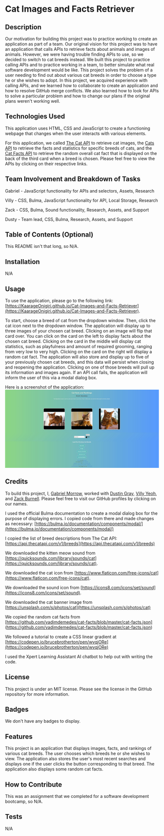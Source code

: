 # Cat Images and Facts Retriever

## Description

Our motivation for building this project was to practice working to create an application as part of a team.  Our original vision for this project was to have an application that calls APIs to retrieve facts about animals and images of animals.  However, we were having trouble finding APIs to use, so we decided to switch to cat breeds instead.  We built this project to practice calling APIs and to practice working in a team, to better simulate what real software development would be like.  This project solves the problem of a user needing to find out about various cat breeds in order to choose a type he or she wishes to adopt.  In this project, we acquired experience with calling APIs, and we learned how to collaborate to create an application and how to resolve GitHub merge conflicts.  We also learned how to look for APIs to solve a particular problem and how to change our plans if the original plans weren't working well.

## Technologies Used

This application uses HTML, CSS and JavaScript to create a functioning webpage that changes when the user interacts with various elements.  

For this application, we called [The Cat API](https://thecatapi.com/) to retrieve cat images, the [Cats API](https://api-ninjas.com/api/cats) to retrieve the facts and statistics for specific breeds of cats, and the [Cat Facts API](https://cat-fact.herokuapp.com/#/) to retrieve the random overall cat fact that is displayed on the back of the third card when a breed is chosen.  Please feel free to view the APIs by clicking on their respective links.

## Team Involvement and Breakdown of Tasks

Gabriel - JavaScript functionality for APIs and selectors, Assets, Research

Villy - CSS, Bulma, JavaScript functionality for API, Local Storage, Research

Zack - CSS, Bulma, Sound functionality, Research, Assets, and Support

Dusty - Team lead, CSS, Bulma, Research, Assets, and Support

## Table of Contents (Optional)

This README isn't that long, so N/A.

## Installation

N/A

## Usage

To use the application, please go to the following link: [https://KaarageOnigiri.github.io/Cat-Images-and-Facts-Retriever](https://KaarageOnigiri.github.io/Cat-Images-and-Facts-Retriever).  

To start, choose a breed of cat from the dropdown window.  Then, click the cat icon next to the dropdown window.  The application will display up to three images of your chosen cat breed.  Clicking on an image will flip that card over.  You can click on the card on the left to display facts about the chosen cat breed.  Clicking on the card in the middle will display cat statistics, such as playfulness and amount of required grooming, ranging from very low to very high.  Clicking on the card on the right will display a random cat fact.  The application will also store and display up to five of your previously chosen cat breeds, and this data will persist when closing and reopening the application.  Clicking on one of those breeds will pull up its information and images again.  If an API call fails, the application will inform the user of this via a modal dialog box.

Here is a screenshot of the application: ![A Sreenshot of the Cat Images and Facts Retriever](assets/images/webpage-screenshot.JPG)

## Credits

To build this project, I, [Gabriel Morrow](https://github.com/theboss1485), worked with [Dustin Gray](https://github.com/RickiBobbii), [Villy Yeoh](https://github.com/KaarageOnigiri), and [Zack Burnell](https://github.com/ZBurnell).  Please feel free to visit our GitHub profiles by clicking on our names.

I used the official Bulma documentation to create a modal dialog box for the purpose of displaying errors.  I copied code from there and made changes as necessary: [https://bulma.io/documentation/components/modal/](https://bulma.io/documentation/components/modal/)

I copied the list of breed descriptions from The Cat API: [https://api.thecatapi.com/v1/breeds](https://api.thecatapi.com/v1/breeds)

We downloaded the kitten meow sound from [https://quicksounds.com/library/sounds/cat](https://quicksounds.com/library/sounds/cat).

We downloaded the cat icon from [https://www.flaticon.com/free-icons/cat](https://www.flaticon.com/free-icons/cat).

We downloaded the sound icon from [https://icons8.com/icons/set/sound](https://icons8.com/icons/set/sound).

We downloaded the cat banner image from [https://unsplash.com/s/photos/cat](https://unsplash.com/s/photos/cat)

We copied the random cat facts from [https://github.com/vadimdemedes/cat-facts/blob/master/cat-facts.json] (https://github.com/vadimdemedes/cat-facts/blob/master/cat-facts.json)

We followed a tutorial to create a CSS linear gradient at [https://codepen.io/brucebrotherton/pen/wvqjORe](https://codepen.io/brucebrotherton/pen/wvqjORe)

I used the Xpert Learning Assistant AI chatbot to help out with writing the code.

## License

This project is under an MIT license.  Please see the license in the GitHub repository for more information.

## Badges

We don't have any badges to display.

## Features

This project is an application that displays images, facts, and rankings of various cat breeds.  The user chooses which breeds he or she wishes to view.  The application also stores the user's most recent searches and displays one if the user clicks the button corresponding to that breed.  The application also displays some random cat facts.

## How to Contribute

This was an assignment that we completed for a software development bootcamp, so N/A.

## Tests

N/A
